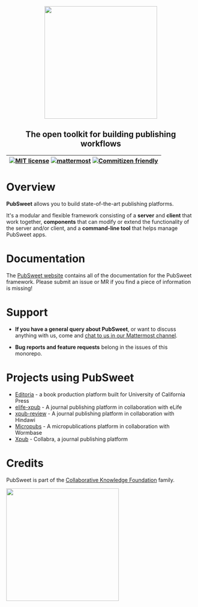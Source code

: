<div width="100%" align="center">
  <img src="https://gitlab.coko.foundation/pubsweet/pubsweet/raw/master/assets/rgb-medium.jpg" width="300" />
  <h2>The open toolkit for building publishing workflows</h2>
</div>

| [![MIT license](https://img.shields.io/badge/license-MIT-e51879.svg)](https://gitlab.coko.foundation/pubsweet/pubsweet/raw/master/LICENSE) [![mattermost](https://img.shields.io/badge/mattermost_chat-coko%2Fpubsweet-blue.svg)](https://mattermost.coko.foundation/coko/channels/pubsweet) [![Commitizen friendly](https://img.shields.io/badge/commitizen-friendly-brightgreen.svg)](http://commitizen.github.io/cz-cli/) |
| :--------------------------------------------------------------------------------------------------------------------------------------------------------------------------------------------------------------------------------------------------------------------------------------------------------------------------------------------------------------------------------------------------------------------------: |


# Overview

**PubSweet** allows you to build state-of-the-art publishing platforms.

It's a modular and flexible framework consisting of a **server** and **client** that work together, **components** that can modify or extend the functionality of the server and/or client, and a **command-line tool** that helps manage PubSweet apps.

# Documentation

The [PubSweet website](http://pubsweet.coko.foundation) contains all of the documentation for the PubSweet framework. Please submit an issue or MR if you find a piece of information is missing!

# Support

- **If you have a general query about PubSweet**, or want to discuss anything with us, come and [chat to us in our Mattermost channel](https://mattermost.coko.foundation/coko/channels/pubsweet).

- **Bug reports and feature requests** belong in the issues of this monorepo.

# Projects using PubSweet

- [Editoria](https://gitlab.coko.foundation/editoria/editoria) - a book production platform built for University of California Press
- [elife-xpub](https://github.com/elifesciences/elife-xpub/) - A journal publishing platform in collaboration with eLife
- [xpub-review](https://gitlab.com/hindawi/xpub/xpub-review) - A journal publishing platform in collaboration with Hindawi
- [Micropubs](https://gitlab.coko.foundation/micropubs/wormbase) - A micropublications platform in collaboration with Wormbase
- [Xpub](https://gitlab.coko.foundation/xpub/xpub) - Collabra, a journal publishing platform

# Credits

PubSweet is part of the [Collaborative Knowledge Foundation](https://coko.foundation) family.

<a href="https://coko.foundation"><img src="https://gitlab.coko.foundation/pubsweet/pubsweet/raw/master/assets/COKO_logo.png" width="300" /></a>
